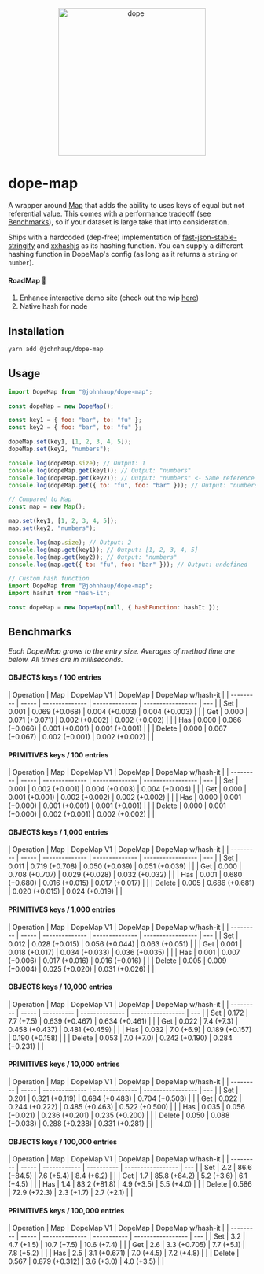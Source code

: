 <div align="center">
  <a href="https://youtu.be/lgErexMUTC0?si=e5aRXD95TYwhgihG">
    <img alt="dope" width=300 src="dope-badges.png">
  </a>
</div>

# dope-map

A wrapper around [Map](https://developer.mozilla.org/en-US/docs/Web/JavaScript/Reference/Global_Objects/Map) that adds the ability to uses keys of equal but not referential value. This comes with a performance tradeoff (see [Benchmarks](#benchmarks)), so if your dataset is large take that into consideration.

Ships with a hardcoded (dep-free) implementation of [fast-json-stable-stringify](https://github.com/epoberezkin/fast-json-stable-stringify) and [xxhashjs](https://github.com/pierrec/js-xxhash) as its hashing function. You can supply a different hashing function in DopeMap's config (as long as it returns a `string` or `number`).

#### RoadMap 🚧

1. Enhance interactive demo site (check out the wip [here](https://johnhaup.github.io/dope-map))
2. Native hash for node

## Installation

```bash
yarn add @johnhaup/dope-map
```

## Usage

```javascript
import DopeMap from "@johnhaup/dope-map";

const dopeMap = new DopeMap();

const key1 = { foo: "bar", to: "fu" };
const key2 = { foo: "bar", to: "fu" };

dopeMap.set(key1, [1, 2, 3, 4, 5]);
dopeMap.set(key2, "numbers");

console.log(dopeMap.size); // Output: 1
console.log(dopeMap.get(key1)); // Output: "numbers"
console.log(dopeMap.get(key2)); // Output: "numbers" <- Same reference as above
console.log(dopeMap.get({ to: "fu", foo: "bar" })); // Output: "numbers" <- Same reference as above

// Compared to Map
const map = new Map();

map.set(key1, [1, 2, 3, 4, 5]);
map.set(key2, "numbers");

console.log(map.size); // Output: 2
console.log(map.get(key1)); // Output: [1, 2, 3, 4, 5]
console.log(map.get(key2)); // Output: "numbers"
console.log(map.get({ to: "fu", foo: "bar" })); // Output: undefined
```

```javascript
// Custom hash function
import DopeMap from "@johnhaup/dope-map";
import hashIt from "hash-it";

const dopeMap = new DopeMap(null, { hashFunction: hashIt });
```

## Benchmarks

_Each Dope/Map grows to the entry size. Averages of method time are below. All times are in milliseconds._

<!-- BENCHMARK RESULTS START -->

#### OBJECTS keys / 100 entries

| Operation | Map   | DopeMap V1     | DopeMap        | DopeMap w/hash-it |
| --------- | ----- | -------------- | -------------- | ----------------- | --- |
| Set       | 0.001 | 0.069 (+0.068) | 0.004 (+0.003) | 0.004 (+0.003)    |     |
| Get       | 0.000 | 0.071 (+0.071) | 0.002 (+0.002) | 0.002 (+0.002)    |     |
| Has       | 0.000 | 0.066 (+0.066) | 0.001 (+0.001) | 0.001 (+0.001)    |     |
| Delete    | 0.000 | 0.067 (+0.067) | 0.002 (+0.001) | 0.002 (+0.002)    |     |

#### PRIMITIVES keys / 100 entries

| Operation | Map   | DopeMap V1     | DopeMap        | DopeMap w/hash-it |
| --------- | ----- | -------------- | -------------- | ----------------- | --- |
| Set       | 0.001 | 0.002 (+0.001) | 0.004 (+0.003) | 0.004 (+0.004)    |     |
| Get       | 0.000 | 0.001 (+0.001) | 0.002 (+0.002) | 0.002 (+0.002)    |     |
| Has       | 0.000 | 0.001 (+0.000) | 0.001 (+0.001) | 0.001 (+0.001)    |     |
| Delete    | 0.000 | 0.001 (+0.000) | 0.002 (+0.001) | 0.002 (+0.002)    |     |

#### OBJECTS keys / 1,000 entries

| Operation | Map   | DopeMap V1     | DopeMap        | DopeMap w/hash-it |
| --------- | ----- | -------------- | -------------- | ----------------- | --- |
| Set       | 0.011 | 0.719 (+0.708) | 0.050 (+0.039) | 0.051 (+0.039)    |     |
| Get       | 0.000 | 0.708 (+0.707) | 0.029 (+0.028) | 0.032 (+0.032)    |     |
| Has       | 0.001 | 0.680 (+0.680) | 0.016 (+0.015) | 0.017 (+0.017)    |     |
| Delete    | 0.005 | 0.686 (+0.681) | 0.020 (+0.015) | 0.024 (+0.019)    |     |

#### PRIMITIVES keys / 1,000 entries

| Operation | Map   | DopeMap V1     | DopeMap        | DopeMap w/hash-it |
| --------- | ----- | -------------- | -------------- | ----------------- | --- |
| Set       | 0.012 | 0.028 (+0.015) | 0.056 (+0.044) | 0.063 (+0.051)    |     |
| Get       | 0.001 | 0.018 (+0.017) | 0.034 (+0.033) | 0.036 (+0.035)    |     |
| Has       | 0.001 | 0.007 (+0.006) | 0.017 (+0.016) | 0.016 (+0.016)    |     |
| Delete    | 0.005 | 0.009 (+0.004) | 0.025 (+0.020) | 0.031 (+0.026)    |     |

#### OBJECTS keys / 10,000 entries

| Operation | Map   | DopeMap V1 | DopeMap        | DopeMap w/hash-it |
| --------- | ----- | ---------- | -------------- | ----------------- | --- |
| Set       | 0.172 | 7.7 (+7.5) | 0.639 (+0.467) | 0.634 (+0.461)    |     |
| Get       | 0.022 | 7.4 (+7.3) | 0.458 (+0.437) | 0.481 (+0.459)    |     |
| Has       | 0.032 | 7.0 (+6.9) | 0.189 (+0.157) | 0.190 (+0.158)    |     |
| Delete    | 0.053 | 7.0 (+7.0) | 0.242 (+0.190) | 0.284 (+0.231)    |     |

#### PRIMITIVES keys / 10,000 entries

| Operation | Map   | DopeMap V1     | DopeMap        | DopeMap w/hash-it |
| --------- | ----- | -------------- | -------------- | ----------------- | --- |
| Set       | 0.201 | 0.321 (+0.119) | 0.684 (+0.483) | 0.704 (+0.503)    |     |
| Get       | 0.022 | 0.244 (+0.222) | 0.485 (+0.463) | 0.522 (+0.500)    |     |
| Has       | 0.035 | 0.056 (+0.021) | 0.236 (+0.201) | 0.235 (+0.200)    |     |
| Delete    | 0.050 | 0.088 (+0.038) | 0.288 (+0.238) | 0.331 (+0.281)    |     |

#### OBJECTS keys / 100,000 entries

| Operation | Map   | DopeMap V1   | DopeMap    | DopeMap w/hash-it |
| --------- | ----- | ------------ | ---------- | ----------------- | --- |
| Set       | 2.2   | 86.6 (+84.5) | 7.6 (+5.4) | 8.4 (+6.2)        |     |
| Get       | 1.7   | 85.8 (+84.2) | 5.2 (+3.6) | 6.1 (+4.5)        |     |
| Has       | 1.4   | 83.2 (+81.8) | 4.9 (+3.5) | 5.5 (+4.0)        |     |
| Delete    | 0.586 | 72.9 (+72.3) | 2.3 (+1.7) | 2.7 (+2.1)        |     |

#### PRIMITIVES keys / 100,000 entries

| Operation | Map   | DopeMap V1     | DopeMap     | DopeMap w/hash-it |
| --------- | ----- | -------------- | ----------- | ----------------- | --- |
| Set       | 3.2   | 4.7 (+1.5)     | 10.7 (+7.5) | 10.6 (+7.4)       |     |
| Get       | 2.6   | 3.3 (+0.705)   | 7.7 (+5.1)  | 7.8 (+5.2)        |     |
| Has       | 2.5   | 3.1 (+0.671)   | 7.0 (+4.5)  | 7.2 (+4.8)        |     |
| Delete    | 0.567 | 0.879 (+0.312) | 3.6 (+3.0)  | 4.0 (+3.5)        |     |

<!-- BENCHMARK RESULTS END -->
